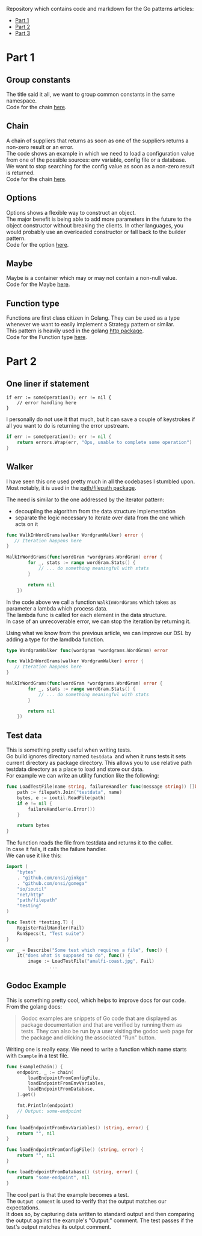 Repository which contains code and markdown for the Go patterns articles:
* [Part 1](https://dev.to/napicellatwit/golang-patterns-5a64)
* [Part 2](https://dev.to/napicellatwit/golang-patterns---part-2-1906)
* [Part 3](https://dev.to/napicella/golang-patterns-part-3-apo)

# Part 1
## Group constants
The title said it all, we want to group common constants in the same namespace.  
Code for the chain [here](https://github.com/napicella/Go-patterns/tree/master/src/constants).


## Chain
A chain of suppliers that returns as soon as one of the suppliers returns a non-zero result or an error.   
The code shows an example in which we need to load a configuration value from one of the possible sources: env variable, config file or a database.  
We want to stop searching for the config value as soon as a non-zero result is returned.  
Code for the chain [here](https://github.com/napicella/Go-patterns/tree/master/src/chain).


## Options
Options shows a flexible way to construct an object.  
The major benefit is being able to add more parameters in the future to the object constructor without breaking the clients.
In other languages, you would probably use an overloaded constructor or fall back to the builder pattern.  
Code for the option [here](https://github.com/napicella/Go-patterns/tree/master/src/options).

## Maybe
Maybe is a container which may or may not contain a non-null value.  
Code for the Maybe [here](https://github.com/napicella/Go-patterns/tree/master/src/maybe).

## Function type
Functions are first class citizen in Golang. They can be used as a type whenever we want to easily implement a Strategy pattern or similar.  
This pattern is heavily used in the golang [http package](https://golang.org/pkg/net/http/#Handler).  
Code for the Function type [here](https://github.com/napicella/Go-patterns/tree/master/src/functiontype).

# Part 2
## One liner if statement
```golang
if err := someOperation(); err != nil {
    // error handling here
}
```

I personally do not use it that much, but it can save a couple of keystrokes if all you want to do is returning the error upstream.  

```go
if err := someOperation(); err != nil {
    return errors.Wrap(err, "Ops, unable to complete some operation")
}
```

## Walker
I have seen this one used pretty much in all the codebases I stumbled upon.  
Most notably, it is used in the [path/filepath package](https://golang.org/pkg/path/filepath/#Walk).

The need is similar to the one addressed by the iterator pattern: 
* decoupling the algorithm from the data structure implementation
* separate the logic necessary to iterate over data from the one which acts on it

```go
func WalkInWordGrams(walker WordgramWalker) error {
   // Iteration happens here
}

WalkInWordGrams(func(wordGram *wordgrams.WordGram) error {
		for _, stats := range wordGram.Stats() {
			// ... do something meaningful with stats
		}

		return nil
	})
```  

In the code above we call a function `WalkInWordGrams` which takes as parameter a lambda which process data.  
The lambda func is called for each element in the data structure.  
In case of an unrecoverable error, we can stop the iteration by returning it.   

Using what we know from the previous article, we can improve our DSL by adding a type for the lamdbda function.  


```go
type WordgramWalker func(wordgram *wordgrams.WordGram) error

func WalkInWordGrams(walker WordgramWalker) error {
   // Iteration happens here
}

WalkInWordGrams(func(wordGram *wordgrams.WordGram) error {
		for _, stats := range wordGram.Stats() {
			// ... do something meaningful with stats
		}

		return nil
	})

```

## Test data
This is something pretty useful when writing tests.  
Go build ignores directory named `testdata `and when it runs tests it sets current directory as package directory. This allows you to use relative path testdata directory as a place to load and store our data.  
For example we can write an utility function like the following:  
```go
func LoadTestFile(name string, failureHandler func(message string)) []byte {
	path := filepath.Join("testdata", name)
	bytes, e := ioutil.ReadFile(path)
	if e != nil {
		failureHandler(e.Error())
	}

	return bytes
}
```

The function reads the file from testdata and returns it to the caller.  
In case it fails, it calls the failure handler.  
We can use it like this:  
```go
import (
	"bytes"
	. "github.com/onsi/ginkgo"
	. "github.com/onsi/gomega"
	"io/ioutil"
	"net/http"
	"path/filepath"
	"testing"
)

func Test(t *testing.T) {
	RegisterFailHandler(Fail)
	RunSpecs(t, "Test suite")
}

var _ = Describe("Some test which requires a file", func() {
	It("does what is supposed to do", func() {
		image := LoadTestFile("amalfi-coast.jpg", Fail)
                ...
```
## Godoc Example
This is something pretty cool, which helps to improve docs for our code.  
From the golang docs:  
> Godoc examples are snippets of Go code that are displayed as package documentation and that are verified by running them as tests. They can also be run by a user visiting the godoc web page for the package and clicking the associated "Run" button.  

Writing one is really easy. We need to write a function which name starts with `Example` in a test file.  
```go
func ExampleChain() {
	endpoint, _ := chain(
		loadEndpointFromConfigFile,
		loadEndpointFromEnvVariables,
		loadEndpointFromDatabase,
	).get()

	fmt.Println(endpoint)
	// Output: some-endpoint
}

func loadEndpointFromEnvVariables() (string, error) {
	return "", nil
}

func loadEndpointFromConfigFile() (string, error) {
	return "", nil
}

func loadEndpointFromDatabase() (string, error) {
	return "some-endpoint", nil
} 
```
The cool part is that the example becomes a test.  
The `Output comment` is used to verify that the output matches our expectations.  
It does so, by capturing data written to standard output and then comparing the output against the example's "Output:" comment. The test passes if the test's output matches its output comment.
